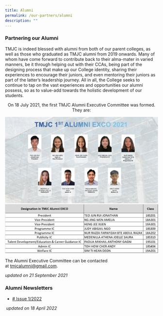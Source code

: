 ```yaml
---
title: Alumni
permalink: /our-partners/alumni
description: ""
---
```

### Partnering our Alumni

TMJC is indeed blessed with alumni from both of our parent colleges, as well as those who graduated as TMJC alumni from 2019 onwards. Many of whom have come forward to contribute back to their alma-mater in varied manners, be it through helping out with their CCAs, being part of the designing process that make up our College identity, sharing their experiences to encourage their juniors, and even mentoring their juniors as part of the latter’s leadership journey. All in all, the College seeks to continue to tap on the vast experiences and opportunities our alumni possess, so as to value-add towards the holistic development of our students.

<center>On 18 July 2021, the first TMJC Alumni Executive Committee was formed.  
They are: </center>

![](/images/Alumni.jpeg)
![](/images/alumni%202.jpeg)

The Alumni Executive Committee can be contacted at [tmjcalumni@gmail.com](mailto:tmjcalumni@gmail.com).

_updated on 21 September 2021_

### Alumni Newsletters

* [# Issue 1/2022](/files/TMJC%20Alumni%20Newsletter%202022%201.pdf)

 _updated on 18 April 2022_